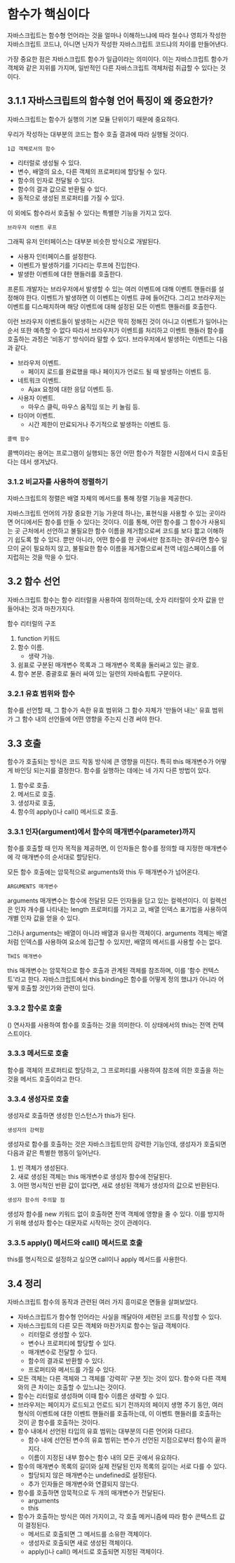# 함수가 핵심이다

자바스크립트는 함수형 언어라는 것을 얼마나 이해하느냐에 따라 철수나 영희가 작성한 자바스크립트 코드냐, 아니면 닌자가 작성한 자바스크립트 코드냐의 차이를 만들어낸다.

가장 중요한 점은 자바스크립트 함수가 일급이라는 의미이다. 이는 자바스크립트 함수가 객체와 같은 지위를 가지며, 일반적인 다른 자바스크립트 객체처럼 취급할 수 있다는 것이다.

## 3.1.1 자바스크립트의 함수형 언어 특징이 왜 중요한가?

자바스크립트는 함수가 실행의 기본 모듈 단위이기 때문에 중요하다.

우리가 작성하는 대부분의 코드는 함수 호출 결과에 따라 실행될 것이다.

`1급 객체로서의 함수`

- 리터럴로 생성될 수 있다.
- 변수, 배열의 요소, 다른 객체의 프로퍼티에 할당될 수 있다.
- 함수의 인자로 전달될 수 있다.
- 함수의 결과 값으로 반환될 수 있다.
- 동적으로 생성된 프로퍼티를 가질 수 있다.

이 외에도 함수라서 호출될 수 있다는 특별한 기능을 가지고 있다.

`브라우저 이벤트 루프`

그래픽 유저 인터페이스는 대부분 비슷한 방식으로 개발된다.

- 사용자 인터페이스를 설정한다.
- 이벤트가 발생하기를 기다리는 루프에 진입한다.
- 발생한 이벤트에 대한 핸들러를 호출한다.

프론트 개발자는 브라우저에서 발생할 수 있는 여러 이벤트에 대해 이벤트 핸들러를 설정해야 한다. 이벤트가 발생하면 이 이벤트는 이벤트 큐에 들어간다. 그리고 브라우저는 이벤트를 디스패치하며 해당 이벤트에 대해 설정된 모든 이벤트 핸들러를 호출한다.

이런 브라우저 이벤트들이 발생하는 시간은 딱히 정해진 것이 아니고 이벤트가 일어나는 순서 또한 예측할 수 없다 따라서 브라우저가 이벤트를 처리하고 이벤트 핸들러 함수를 호출하는 과정은 '비동기' 방식이라 말할 수 있다. 브라우저에서 발생하는 이벤트는 다음과 같다.

- 브라우저 이벤트.
  - 페이지 로드를 완료했을 때나 페이지가 언로드 될 때 발생하는 이벤트 등.
- 네트워크 이벤트.
  - Ajax 요청에 대한 응답 이벤트 등.
- 사용자 이벤트.
  - 마우스 클릭, 마우스 움직임 또는 키 눌림 등.
- 타이머 이벤트.
  - 시간 제한이 만료되거나 주기적으로 발생하는 이벤트 등.

`콜백 함수`

콜백이라는 용어는 프로그램이 실행되는 동안 어떤 함수가 적절한 시점에서 다시 호출된다는 데서 생겨났다.

### 3.1.2 비교자를 사용하여 정렬하기

자바스크립트의 정렬은 배열 자체의 메서드를 통해 정렬 기능을 제공한다.

자바스크립트 언어의 가장 중요한 기능 가운데 하나는, 표현식을 사용할 수 있는 곳이라면 어디에서든 함수를 만들 수 있다는 것이다. 이를 통해, 어떤 함수를 그 함수가 사용되는 곳 근처에서 선언하고 불필요한 함수 이름을 제거함으로써 코드를 보다 짧고 이해하기 쉽도록 할 수 있다. 뿐만 아니라, 어떤 함수를 한 곳에서만 참조하는 경우라면 함수 일므이 굳이 필요하지 않고, 불필요한 함수 이름을 제거함으로써 전역 네임스페이스를 어지럽히는 것을 막을 수 있다.

## 3.2 함수 선언

자바스크립트 함수는 함수 리터럴을 사용하여 정의하는데, 숫자 리터럴이 숫자 값을 만들어내는 것과 마찬가지다.

함수 리터럴의 구조

1. function 키워드
2. 함수 이름.
   - 생략 가능.
3. 쉼표로 구분된 매개변수 목록과 그 매개변수 목록을 둘러싸고 있는 괄호.
4. 함수 본문. 중괄호로 둘러 싸여 있는 일련의 자바슼릡트 구문이다.

### 3.2.1 유효 범위와 함수

함수를 선언할 때, 그 함수가 속한 유효 범위와 그 함수 자체가 '만들어 내는' 유효 범위가 그 함수 내의 선언들에 어떤 영향을 주는지 신경 써야 한다.

## 3.3 호출

함수가 호출되는 방식은 코드 작동 방식에 큰 영향을 미친다. 특히 this 매개변수가 어떻게 바인딩 되는지를 결정한다. 함수를 실행하는 데에는 네 가지 다른 방법이 있다.

1. 함수로 호출.
2. 메서드로 호출.
3. 생성자로 호출,
4. 함수의 apply()나 call() 메서드로 호출.

### 3.3.1 인자(argument)에서 함수의 매개변수(parameter)까지

함수를 호출할 때 인자 목적을 제공하면, 이 인자들은 함수를 정의할 때 지정한 매개변수에 각 매개변수의 순서대로 할당된다.

모든 함수 호출에는 암묵적으로 arguments와 this 두 매개변수가 넘어온다.

`ARGUMENTS 매개변수`

arguments 매개변수는 함수에 전달된 모든 인자들을 담고 있는 컬렉션이다. 이 컬렉션은 인자 개수를 나타내는 length 프로퍼티를 가지고 고, 배열 인덱스 표기법을 사용하여 개별 인자 값을 얻을 수 있다.

그러나 arguments는 배열이 아니라 배열과 유사한 객체이다. arguments 객체는 배열처럼 인덱스를 사용하여 요소에 접근할 수 있지만, 배열의 메서드를 사용할 수는 없다.

`THIS 매개변수`

this 매개변수는 암묵적으로 함수 호출과 관계된 객체를 참조하며, 이를 '함수 컨텍스트'라고 한다. 자바스크립트에서 this binding은 함수를 어떻게 정의 했냐가 아니라 어떻게 호출할 것인가와 관련이 있다.

### 3.3.2 함수로 호출

() 연사자를 사용하여 함수를 호출하는 것을 의미한다. 이 상태에서의 this는 전역 컨텍스트이다.

### 3.3.3 메서드로 호출

함수를 객체의 프로퍼티로 할당하고, 그 프로퍼티를 사용하여 참조에 의한 호출을 하는 것을 메서드 호출이라고 한다.

### 3.3.4 생성자로 호출

생성자로 호출하면 생성한 인스턴스가 this가 된다.

`생성자의 강력함`

생성자로 함수를 호출하는 것은 자바스크립트만의 강력한 기능인데, 생성자가 호출되면 다음과 같은 특별한 행동이 일어난다.

1. 빈 객체가 생성된다.
2. 새로 생성된 객체는 this 매개변수로 생성자 함수에 전달된다.
3. 어떤 명시적인 반환 값이 없다면, 새로 생성된 객체가 생성자의 값으로 반환된다.

`생성자 함수의 주의할 점`

생성자 함수를 new 키워드 없이 호출하면 전역 객체에 영향을 줄 수 있다. 이를 방지하기 위해 생성자 함수는 대문자로 시작하는 것이 관례이다.

### 3.3.5 apply() 메서드와 call() 메서드로 호출

this를 명시적으로 설정하고 싶으면 call이나 apply 메서드를 사용한다.

## 3.4 정리

자바스크립트 함수의 동작과 관련된 여러 가지 흥미로운 면들을 살펴보았다.

- 자바스크립트가 함수형 언어라는 사실을 깨달아야 세련된 코드를 작성할 수 있다.
- 자바스크립트의 다른 모든 객체와 마찬가지로 함수는 일급 객체이다.
  - 리터럴로 생성할 수 있다.
  - 변수나 프로퍼티에 할당할 수 있다.
  - 매개변수로 전달할 수 있다.
  - 함수의 결과로 반환할 수 있다.
  - 프로퍼티와 메서드를 가질 수 있다.
- 모든 객체는 다른 객체와 그 객체를 '강력히' 구분 짓는 것이 있다. 함수와 다른 객체와의 큰 차이는 호출할 수 있느냐는 것이다.
- 함수는 리터럴로 생성하며 이때 함수 이름은 생략할 수 있다.
- 브라우저는 페이지가 로드되고 언로드 되기 전까지의 페이지 생명 주기 동안, 여러 형식의 이벤트에 대한 이벤트 핸들러를 호출하는데, 이 이벤트 핸들러를 호출하는 것이 곧 함수를 호출하는 것이다.
- 함수 내에서 선언된 타입의 유효 범위는 대부분의 다른 언어와 다르다.
  - 함수 내에 선언된 변수의 유효 범위는 변수가 선언된 지점으로부터 함수의 끝까지다.
  - 이름이 지정된 내부 함수는 함수 내의 모든 곳에서 유요하다.
- 함수의 매개변수 목록의 길이와 실제 전달된 인자 목록의 길이는 서로 다를 수 있다.
  - 할당되지 않은 매개변수는 undefined로 설정된다.
  - 추가 인자들은 매개변수와 연결되지 않는다.
- 함수를 호출하면 암묵적으로 두 개의 매개변수가 전달된다.
  - arguments
  - this
- 함수가 호출하는 방식은 여러 가지이고, 각 호출 메커니즘에 따라 함수 콘텍스트 값이 결정된다.
  - 메서드로 호출되면 그 메서드를 소유한 객체이다.
  - 생성자로 호출되면 새로 생성된 객체이다.
  - apply()나 call() 메서드로 호출되면 지정된 객체이다.

